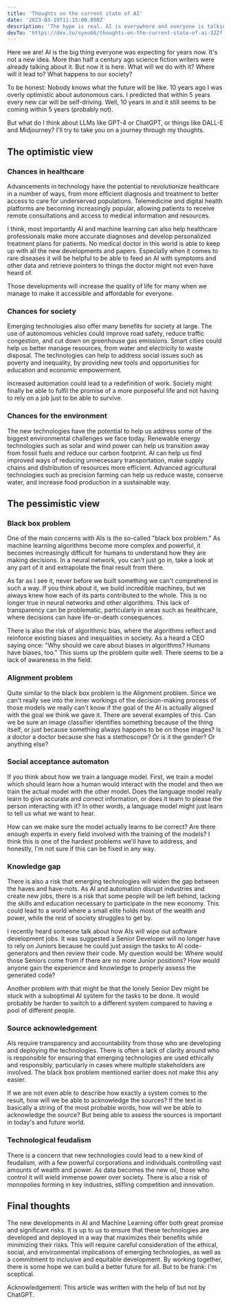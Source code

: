 ```yaml
---
title: 'Thoughts on the current state of AI'
date: '2023-03-19T11:15:00.000Z'
description: 'The hype is real. AI is everywhere and everyone is talking about it. What do I think about it? What is the future of AI?'
devTo: 'https://dev.to/syeo66/thoughts-on-the-current-state-of-ai-322f'
---
```


Here we are! AI is the big thing everyone was expecting for years now. It's not a new idea. More than half a century ago science fiction writers were already talking about it. But now it is here. What will we do with it? Where will it lead to? What happens to our society?

To be honest: Nobody knows what the future will be like. 10 years ago I was overly optimistic about autonomous cars. I predicted that within 5 years every new car will be self-driving. Well, 10 years in and it still seems to be coming within 5 years (probably not).

But what do I think about LLMs like GPT-4 or ChatGPT, or things like DALL-E and Midjourney? I'll try to take you on a journey through my thoughts.

## The optimistic view

### Chances in healthcare

Advancements in technology have the potential to revolutionize healthcare in a number of ways, from more efficient diagnosis and treatment to better access to care for underserved populations. Telemedicine and digital health platforms are becoming increasingly popular, allowing patients to receive remote consultations and access to medical information and resources.

I think, most importantly AI and machine learning can also help healthcare professionals make more accurate diagnoses and develop personalized treatment plans for patients. No medical doctor in this world is able to keep up with all the new developments and papers. Especially when it comes to rare diseases it will be helpful to be able to feed an AI with symptoms and other data and retrieve pointers to things the doctor might not even have heard of.

Those developments will increase the quality of life for many when we manage to make it accessible and affordable for everyone.

### Chances for society

Emerging technologies also offer many benefits for society at large. The use of autonomous vehicles could improve road safety, reduce traffic congestion, and cut down on greenhouse gas emissions. Smart cities could help us better manage resources, from water and electricity to waste disposal. The technologies can help to address social issues such as poverty and inequality, by providing new tools and opportunities for education and economic empowerment.

Increased automation could lead to a redefinition of work. Society might finally be able to fulfil the promise of a more purposeful life and not having to rely on a job just to be able to survive.

### Chances for the environment

The new technologies have the potential to help us address some of the biggest environmental challenges we face today. Renewable energy technologies such as solar and wind power can help us transition away from fossil fuels and reduce our carbon footprint. AI can help us find improved ways of reducing unnecessary transportation, make supply chains and distribution of resources more efficient. Advanced agricultural technologies such as precision farming can help us reduce waste, conserve water, and increase food production in a sustainable way.

## The pessimistic view

### Black box problem

One of the main concerns with AIs is the so-called "black box problem." As machine learning algorithms become more complex and powerful, it becomes increasingly difficult for humans to understand how they are making decisions. In a neural network, you can't just go in, take a look at any part of it and extrapolate the final result from there.

As far as I see it, never before we built something we can't comprehend in such a way. If you think about it, we build incredible machines, but we always knew how each of its parts contributed to the whole. This is no longer true in neural networks and other algorithms. This lack of transparency can be problematic, particularly in areas such as healthcare, where decisions can have life-or-death consequences.

There is also the risk of algorithmic bias, where the algorithms reflect and reinforce existing biases and inequalities in society. As a heard a CEO saying once: "Why should we care about biases in algorithms? Humans have biases, too." This sums up the problem quite well. There seems to be a lack of awareness in the field.

### Alignment problem

Quite similar to the black box problem is the Alignment problem. Since we can't really see into the inner workings of the decision-making process of those models we really can't know if the goal of the AI is actually aligned with the goal we think we gave it. There are several examples of this. Can we be sure an image classifier identifies something because of the thing itself, or just because something always happens to be on those images? Is a doctor a doctor because she has a stethoscope? Or is it the gender? Or anything else?

### Social acceptance automaton

If you think about how we train a language model. First, we train a model which should learn how a human would interact with the model and then we train the actual model with the other model. Does the language model really learn to give accurate and correct information, or does it learn to please the person interacting with it? In other words, a language model might just learn to tell us what we want to hear.

How can we make sure the model actually learns to be correct? Are there enough experts in every field involved with the training of the models? I think this is one of the hardest problems we'll have to address, and honestly, I'm not sure if this can be fixed in any way.

### Knowledge gap

There is also a risk that emerging technologies will widen the gap between the haves and have-nots. As AI and automation disrupt industries and create new jobs, there is a risk that some people will be left behind, lacking the skills and education necessary to participate in the new economy. This could lead to a world where a small elite holds most of the wealth and power, while the rest of society struggles to get by.

I recently heard someone talk about how AIs will wipe out software development jobs. It was suggested a Senior Developer will no longer have to rely on Juniors because he could just assign the tasks to AI code-generators and then review their code. My question would be: Where would those Seniors come from if there are no more Junior positions? How would anyone gain the experience and knowledge to properly assess the generated code?

Another problem with that might be that the lonely Senior Dev might be stuck with a suboptimal AI system for the tasks to be done. It would probably be harder to switch to a different system compared to having a pool of different people.

### Source acknowledgement

AIs require transparency and accountability from those who are developing and deploying the technologies. There is often a lack of clarity around who is responsible for ensuring that emerging technologies are used ethically and responsibly, particularly in cases where multiple stakeholders are involved. The black box problem mentioned earlier does not make this any easier.

If we are not even able to describe how exactly a system comes to the result, how will we be able to acknowledge the sources? If the text is basically a string of the most probable words, how will we be able to acknowledge the source? But being able to assess the sources is important in today's and future world.

### Technological feudalism

There is a concern that new technologies could lead to a new kind of feudalism, with a few powerful corporations and individuals controlling vast amounts of wealth and power. As data becomes the new oil, those who control it will wield immense power over society. There is also a risk of monopolies forming in key industries, stifling competition and innovation.

## Final thoughts

The new developments in AI and Machine Learning offer both great promise and significant risks. It is up to us to ensure that these technologies are developed and deployed in a way that maximizes their benefits while minimizing their risks. This will require careful consideration of the ethical, social, and environmental implications of emerging technologies, as well as a commitment to inclusive and equitable development. By working together, there is some hope we can build a better future for all. But to be frank: I'm sceptical.

Acknowledgement: This article was written with the help of but not by ChatGPT.
